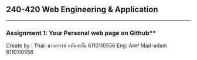 ## 240-420 Web Engineering & Application
___________________________________________________________________________________________________________________

### Assignment 1: Your Personal web page on Github**
Create by :
    Thai: นายอาเรฟ หมัดอะดั้ม 6110110556
    Eng: Aref Mad-adam 6110110556

